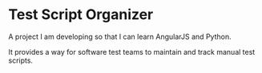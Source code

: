 Test Script Organizer
=====================

A project I am developing so that I can learn AngularJS and Python.

It provides a way for software test teams to maintain and track manual test scripts.
